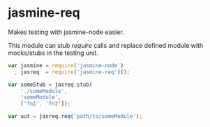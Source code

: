 # jasmine-req #

Makes testing with jasmine-node easier.

This module can stub *require* calls and replace defined module
with mocks/stubs in the testing unit.

```JavaScript
var jasmine = require('jasmine-node')
  , jasreq  = require('jasmine-req')();

var someStub = jasreq.stub(
    './someModule',
    'someModule', 
    ['fn1', 'fn2']);

var uut = jasreq.req('path/to/someModule');
```